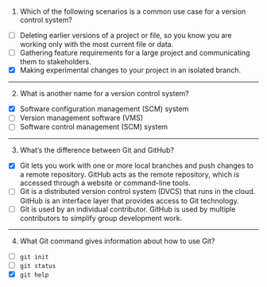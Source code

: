 
1. Which of the following scenarios is a common use case for a version control system?
- [ ] Deleting earlier versions of a project or file, so you know you are working only with the most current file or data.
- [ ] Gathering feature requirements for a large project and communicating them to stakeholders.
- [x] Making experimental changes to your project in an isolated branch.

---
2. What is another name for a version control system?
- [x] Software configuration management (SCM) system
- [ ] Version management software (VMS)
- [ ] Software control management (SCM) system

---
 3. What’s the difference between Git and GitHub?
 - [x] Git lets you work with one or more local branches and push changes to a remote repository. GitHub acts as the remote repository, which is accessed through a website or command-line tools.
- [ ] Git is a distributed version control system (DVCS) that runs in the cloud. GitHub is an interface layer that provides access to Git technology.
- [ ] Git is used by an individual contributor. GitHub is used by multiple contributors to simplify group development work.

---
4. What Git command gives information about how to use Git?
- [ ] `git init`
- [ ] `git status`
- [x] `git help`
